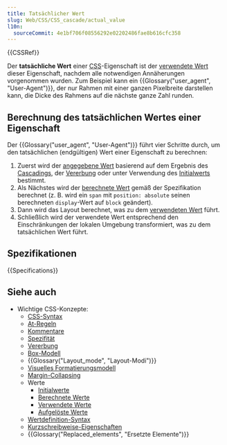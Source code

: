 ```yaml
---
title: Tatsächlicher Wert
slug: Web/CSS/CSS_cascade/actual_value
l10n:
  sourceCommit: 4e1bf706f08556292e02202486fae8b616cfc358
---
```


{{CSSRef}}

Der **tatsächliche Wert** einer [CSS](/de/docs/Web/CSS)-Eigenschaft ist der [verwendete Wert](/de/docs/Web/CSS/CSS_cascade/used_value) dieser Eigenschaft, nachdem alle notwendigen Annäherungen vorgenommen wurden. Zum Beispiel kann ein {{Glossary("user_agent", "User-Agent")}}, der nur Rahmen mit einer ganzen Pixelbreite darstellen kann, die Dicke des Rahmens auf die nächste ganze Zahl runden.

## Berechnung des tatsächlichen Wertes einer Eigenschaft

Der {{Glossary("user_agent", "User-Agent")}} führt vier Schritte durch, um den tatsächlichen (endgültigen) Wert einer Eigenschaft zu berechnen:

1. Zuerst wird der [angegebene Wert](/de/docs/Web/CSS/CSS_cascade/specified_value) basierend auf dem Ergebnis des [Cascadings](/de/docs/Web/CSS/CSS_cascade/Cascade), der [Vererbung](/de/docs/Web/CSS/CSS_cascade/Inheritance) oder unter Verwendung des [Initialwerts](/de/docs/Web/CSS/CSS_cascade/initial_value) bestimmt.
2. Als Nächstes wird der [berechnete Wert](/de/docs/Web/CSS/CSS_cascade/computed_value) gemäß der Spezifikation berechnet (z. B. wird ein `span` mit `position: absolute` seinen berechneten `display`-Wert auf `block` geändert).
3. Dann wird das Layout berechnet, was zu dem [verwendeten Wert](/de/docs/Web/CSS/CSS_cascade/used_value) führt.
4. Schließlich wird der verwendete Wert entsprechend den Einschränkungen der lokalen Umgebung transformiert, was zu dem tatsächlichen Wert führt.

## Spezifikationen

{{Specifications}}

## Siehe auch

- Wichtige CSS-Konzepte:
  - [CSS-Syntax](/de/docs/Web/CSS/CSS_syntax/Syntax)
  - [At-Regeln](/de/docs/Web/CSS/CSS_syntax/At-rule)
  - [Kommentare](/de/docs/Web/CSS/CSS_syntax/Comments)
  - [Spezifität](/de/docs/Web/CSS/CSS_cascade/Specificity)
  - [Vererbung](/de/docs/Web/CSS/CSS_cascade/Inheritance)
  - [Box-Modell](/de/docs/Web/CSS/CSS_box_model/Introduction_to_the_CSS_box_model)
  - {{Glossary("Layout_mode", "Layout-Modi")}}
  - [Visuelles Formatierungsmodell](/de/docs/Web/CSS/CSS_display/Visual_formatting_model)
  - [Margin-Collapsing](/de/docs/Web/CSS/CSS_box_model/Mastering_margin_collapsing)
  - Werte
    - [Initialwerte](/de/docs/Web/CSS/CSS_cascade/initial_value)
    - [Berechnete Werte](/de/docs/Web/CSS/CSS_cascade/computed_value)
    - [Verwendete Werte](/de/docs/Web/CSS/CSS_cascade/used_value)
    - [Aufgelöste Werte](/de/docs/Web/CSS/resolved_value)
  - [Wertdefinition-Syntax](/de/docs/Web/CSS/CSS_Values_and_Units/Value_definition_syntax)
  - [Kurzschreibweise-Eigenschaften](/de/docs/Web/CSS/CSS_cascade/Shorthand_properties)
  - {{Glossary("Replaced_elements", "Ersetzte Elemente")}}

